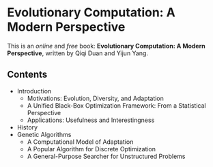 # Evolutionary Computation: A Modern Perspective

This is an *online* and *free* book: **Evolutionary Computation: A Modern Perspective**, written by Qiqi Duan and Yijun Yang.

## Contents

* Introduction
  * Motivations: Evolution, Diversity, and Adaptation
  * A Unified Black-Box Optimization Framework: From a Statistical Perspective
  * Applications: Usefulness and Interestingness
* History
* Genetic Algorithms
  * A Computational Model of Adaptation
  * A Popular Algorithm for Discrete Optimization 
  * A General-Purpose Searcher for Unstructured Problems
